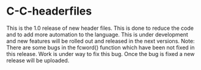 # C-C-headerfiles
This is the 1.0 release of new header files.
This is done to reduce the code and to add more automation to the language.
This is under development and new features will be rolled out and released in the next versions. 
Note: There are some bugs in the fcword() function which have been not fixed in this release. Work is under way to fix this bug. Once the bug is fixed a new release will be uploaded.
